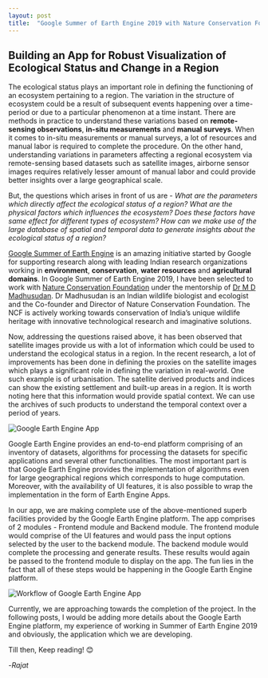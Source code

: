 ```yaml
---
layout: post
title:  "Google Summer of Earth Engine 2019 with Nature Conservation Foundation"
---
```


## Building an App for Robust Visualization of Ecological Status and Change in a Region

The ecological status plays an important role in defining the functioning of an ecosystem pertaining to a region. The variation in the structure of ecosystem could be a result of subsequent events happening over a time-period or due to a particular phenomenon at a time instant. There are methods in practice to understand these variations based on **remote-sensing observations**, **in-situ measurements** and **manual surveys**. When it comes to in-situ measurements or manual surveys, a lot of resources and manual labor is required to complete the procedure. On the other hand, understanding variations in parameters affecting a regional ecosystem via remote-sensing based datasets such as satellite images, airborne sensor images requires relatively lesser amount of manual labor and could provide better insights over a large geographical scale.

But, the questions which arises in front of us are - *What are the parameters which directly affect the ecological status of a region?* *What are the physical factors which influences the ecosystem?* *Does these factors have same effect for different types of ecosystem?* *How can we make use of the large database of spatial and temporal data to generate insights about the ecological status of a region?*

[Google Summer of Earth Engine](https://sites.google.com/view/summerofearthengine/home) is an amazing initiative started by Google for supporting research along with leading Indian research organizations working in **environment**, **conservation**, **water resources** and **agricultural domains**. In Google Summer of Earth Engine 2019, I have been selected to work with [Nature Conservation Foundation](http://ncf-india.org/) under the mentorship of [Dr M D Madhusudan](https://en.wikipedia.org/wiki/Mysore_Doreswamy_Madhusudan). Dr Madhusudan is an Indian wildlife biologist and ecologist and the Co-founder and Director of Nature Conservation Foundation. The NCF is actively working towards conservation of India’s unique wildlife heritage with innovative technological research and imaginative solutions. 

Now, addressing the questions raised above, it has been observed that satellite images provide us with a lot of information which could be used to understand the ecological status in a region. In the recent research, a lot of improvements has been done in defining the proxies on the satellite images which plays a significant role in defining the variation in real-world. One such example is of urbanisation. The satellite derived products and indices can show the existing settlement and built-up areas in a region. It is worth noting here that this information would provide spatial context. We can use the archives of such products to understand the temporal context over a period of years. 

![Google Earth Engine App]({{site.baseurl}}/assets/images/earthEngine.jpg)

Google Earth Engine provides an end-to-end platform comprising of an inventory of datasets, algorithms for processing the datasets for specific applications and several other functionalities. The most important part is that Google Earth Engine provides the implementation of algorithms even for large geographical regions which corresponds to huge computation. Moreover, with the availability of UI features, it is also possible to wrap the implementation in the form of Earth Engine Apps.

In our app, we are making complete use of the above-mentioned superb facilities provided by the Google Earth Engine platform. The app comprises of 2 modules - Frontend module and Backend module. The frontend module would comprise of the UI features and would pass the input options selected by the user to the backend module. The backend module would complete the processing and generate results. These results would again be passed to the frontend module to display on the app. The fun lies in the fact that all of these steps would be happening in the Google Earth Engine platform. 

![Workflow of Google Earth Engine App]({{site.baseurl}}/assets/images/soee_workflow.png)

Currently, we are approaching towards the completion of the project. In the following posts, I would be adding more details about the Google Earth Engine platform, my experience of working in Summer of Earth Engine 2019 and obviously, the application which we are developing. 

Till then, Keep reading! 😊

-*Rajat*


